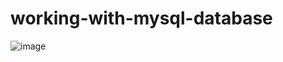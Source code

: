 # working-with-mysql-database
![image](https://github.com/akhons/working-with-mysql-database/assets/116623774/f7d5fcbe-f281-4b15-aaf3-e06782f15043)

